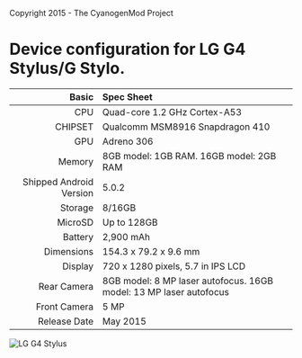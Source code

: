 Copyright 2015 - The CyanogenMod Project

Device configuration for LG G4 Stylus/G Stylo.
=====================================

Basic   | Spec Sheet
-------:|:-------------------------
CPU     | Quad-core 1.2 GHz Cortex-A53
CHIPSET | Qualcomm MSM8916 Snapdragon 410
GPU     | Adreno 306
Memory  | 8GB model: 1GB RAM. 16GB model: 2GB RAM
Shipped Android Version | 5.0.2
Storage | 8/16GB
MicroSD | Up to 128GB
Battery | 2,900 mAh
Dimensions | 154.3 x 79.2 x 9.6 mm
Display | 720 x 1280 pixels, 5.7 in IPS LCD
Rear Camera  | 8GB model: 8 MP laser autofocus. 16GB model: 13 MP laser autofocus
Front Camera | 5 MP
Release Date | May 2015


![LG G4 Stylus](https://www.metropcs.com/content/dam/mpcs/images/vanitypages/lg-g-stylo/LG_Stylo_device@2x.png "LG G4 Stylus")
